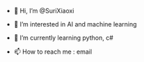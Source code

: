 - 👋 Hi, I’m @SuriXiaoxi
- 👀 I’m interested in AI and machine learning
- 🌱 I’m currently learning python, c#
  
- 📫 How to reach me : email
  
<!---
SuriXiaoxi/SuriXiaoxi is a ✨ special ✨ repository because its `README.md` (this file) appears on your GitHub profile.
You can click the Preview link to take a look at your changes.
--->

